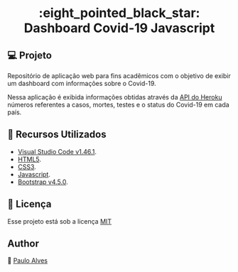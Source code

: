 <h1 align="center">:eight_pointed_black_star: Dashboard Covid-19 Javascript</h1>

## :computer: Projeto
Repositório de aplicação web para fins acadêmicos com o objetivo de exibir um dashboard com informações sobre o Covid-19.

Nessa aplicação é exibida informações obtidas através da [API do Heroku](http://coronavirus-19-api.herokuapp.com/countries)
números referentes a casos, mortes, testes e o status do Covid-19 em cada país.  

## :wrench: Recursos Utilizados
- [Visual Studio Code v1.46.1](https://code.visualstudio.com/).
- [HTML5](https://www.w3schools.com/html/).
- [CSS3](https://www.w3schools.com/css/).
- [Javascript](https://developer.mozilla.org/pt-BR/docs/Web/JavaScript).
- [Bootstrap v4.5.0](https://getbootstrap.com/docs/4.5/getting-started/introduction/).

## :pencil: Licença
Esse projeto está sob a licença [MIT](https://github.com/PauloAlves8039/Dashboard-Covid-19-Javascript/blob/master/LICENSE.md)

## Author
:boy: [Paulo Alves](https://github.com/PauloAlves8039)
